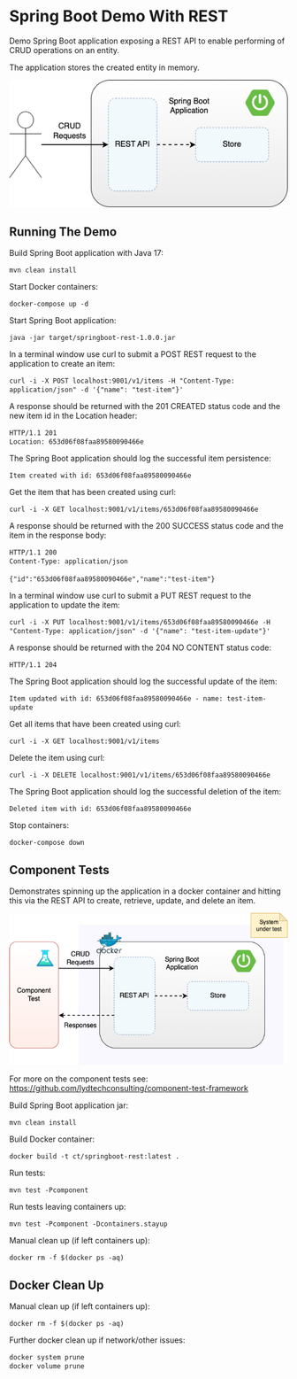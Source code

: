 # Spring Boot Demo With REST

Demo Spring Boot application exposing a REST API to enable performing of CRUD operations on an entity.

The application stores the created entity in memory.

![Spring Boot application with REST API](springboot-rest.png)

## Running The Demo

Build Spring Boot application with Java 17:
```
mvn clean install
```

Start Docker containers:
```
docker-compose up -d
```

Start Spring Boot application:
```
java -jar target/springboot-rest-1.0.0.jar
```

In a terminal window use curl to submit a POST REST request to the application to create an item:
```
curl -i -X POST localhost:9001/v1/items -H "Content-Type: application/json" -d '{"name": "test-item"}'
```

A response should be returned with the 201 CREATED status code and the new item id in the Location header:
```
HTTP/1.1 201 
Location: 653d06f08faa89580090466e
```

The Spring Boot application should log the successful item persistence:
```
Item created with id: 653d06f08faa89580090466e
```

Get the item that has been created using curl:
```
curl -i -X GET localhost:9001/v1/items/653d06f08faa89580090466e
```

A response should be returned with the 200 SUCCESS status code and the item in the response body:
```
HTTP/1.1 200 
Content-Type: application/json

{"id":"653d06f08faa89580090466e","name":"test-item"}
```

In a terminal window use curl to submit a PUT REST request to the application to update the item:
```
curl -i -X PUT localhost:9001/v1/items/653d06f08faa89580090466e -H "Content-Type: application/json" -d '{"name": "test-item-update"}'
```

A response should be returned with the 204 NO CONTENT status code:
```
HTTP/1.1 204 
```

The Spring Boot application should log the successful update of the item:
```
Item updated with id: 653d06f08faa89580090466e - name: test-item-update
```

Get all items that have been created using curl:
```
curl -i -X GET localhost:9001/v1/items
```

Delete the item using curl:
```
curl -i -X DELETE localhost:9001/v1/items/653d06f08faa89580090466e
```

The Spring Boot application should log the successful deletion of the item:
```
Deleted item with id: 653d06f08faa89580090466e
```

Stop containers:
```
docker-compose down
```

## Component Tests

Demonstrates spinning up the application in a docker container and hitting this via the REST API to create, retrieve, update, and delete an item.

![Component testing the Spring Boot application](springboot-rest-component-test.png)

For more on the component tests see: https://github.com/lydtechconsulting/component-test-framework

Build Spring Boot application jar:
```
mvn clean install
```

Build Docker container:
```
docker build -t ct/springboot-rest:latest .
```

Run tests:
```
mvn test -Pcomponent
```

Run tests leaving containers up:
```
mvn test -Pcomponent -Dcontainers.stayup
```

Manual clean up (if left containers up):
```
docker rm -f $(docker ps -aq)
```

## Docker Clean Up

Manual clean up (if left containers up):
```
docker rm -f $(docker ps -aq)
```

Further docker clean up if network/other issues:
```
docker system prune
docker volume prune
```
